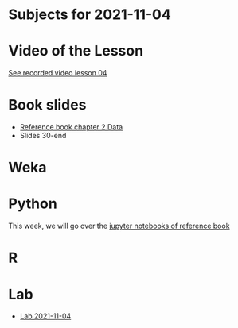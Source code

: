 # Subjects for 2021-11-04

# Video of the Lesson

[See recorded video lesson 04](https://youtu.be/FmG3ADKETP8)

# Book slides

- [Reference book chapter 2 Data](https://www-users.cse.umn.edu/~kumar001/dmbook/slides/chap2_data.pptx)
- Slides 30-end

# Weka



# Python

This week, we will go over the [jupyter notebooks of reference book](http://www.cse.msu.edu/~ptan/dmbook/software/)



# R 



# Lab

- [Lab 2021-11-04](../course-content/labs/lab-03.md)




